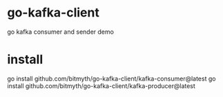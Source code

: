 # go-kafka-client

go kafka consumer and sender demo


# install 
go install github.com/bitmyth/go-kafka-client/kafka-consumer@latest
go install github.com/bitmyth/go-kafka-client/kafka-producer@latest
